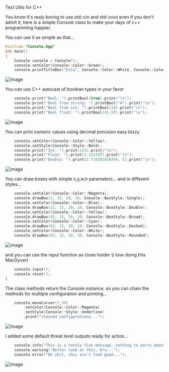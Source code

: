 Text Utils for C++

You know it's realy boring to use std::cin and std::cout
even if you don't admit it, here is a simple Console class
to make your days of c++ programming happier.

You can use it as simple as that...
```cpp
#include "Console.hpp"
int main() 
{
	Console console = Console();
	console.setColor(Console::Color::Green);
	console.printTitleBox("Eita", Console::Color::White, Console::Color::Red, Console::BoxStyle::Single);
```
![image](https://github.com/user-attachments/assets/1f3bad29-9874-4df0-abf5-d23abd2968c2)

You can use C++ autocast of boolean types in your favor

```cpp
	console.print("Bool: ").printBool(true).print("\n");
	console.print("Bool from string: ").printBool("A").print("\n");
	console.print("Bool from int: ").printBool(10).print("\n");
	console.print("Bool float: ").printBool(45.5f).print("\n");

```
![image](https://github.com/user-attachments/assets/5a837f23-3aa8-47fa-a377-010e2712168f)


You can print numeric values using decimal precision easy bizzy

```cpp
	console.setColor(Console::Color::Yellow);
	console.setStyle(Console::Style::Bold);
	console.print("Int: ").print(123).print("\n");
	console.print("Float: ").print(3.14159f).print("\n");
	console.print("Double: ").print(2.718281828459, 5).print("\n");
```
![image](https://github.com/user-attachments/assets/48e7c78a-5426-4762-ad33-254eb541e8e6)


You can draw boxes with simple x,y,w,h parameters...
and in different styles...

```cpp
	console.setColor(Console::Color::Magenta);
	console.drawBox(2, 15, 20, 10, Console::BoxStyle::Single);
	console.setColor(Console::Color::Blue);
	console.drawBox(22, 15, 20, 10, Console::BoxStyle::Double);
	console.setColor(Console::Color::Yellow);
	console.drawBox(42, 15, 20, 10, Console::BoxStyle::Broad);
	console.setColor(Console::Color::Cyan);
	console.drawBox(62, 15, 20, 10, Console::BoxStyle::Dashed);
	console.setColor(Console::Color::White);
	console.drawBox(82, 15, 20, 10, Console::BoxStyle::Rounded);

```
![image](https://github.com/user-attachments/assets/7f9608b4-d4e2-44d4-a3a6-f131e531a362)

and you can use the input function as close holder (i love doing this MacGyver)

```cpp
	console.input();
	console.reset();
}
```

The class methods return the Console instance, so you can chain the methods for multiple configuration and printing...
```cpp
	console.moveCursor(7,30)
		.setColor(Console::Color::Magenta)
		.setStyle(Console::Style::Underline)
		.print("chained configurations...");
```
![image](https://github.com/user-attachments/assets/3ea527ee-7bea-4ca8-b9b0-077637bf7410)

I added some default threat level outputs ready for action...
```cpp
	console.info("This is a totaly fine message, nothing to warry about...");
	console.warning("Better look at this, bro...");
	console.error("Oh shit, this ain't look good...");
```
![image](https://github.com/user-attachments/assets/e510e5b1-4656-4265-a7fd-f6f173eab10a)

